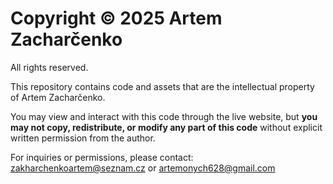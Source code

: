 # Copyright © 2025 Artem Zacharčenko

All rights reserved.

This repository contains code and assets that are the intellectual property of Artem Zacharčenko.

You may view and interact with this code through the live website, but **you may not copy, redistribute, or modify any part of this code** without explicit written permission from the author.

For inquiries or permissions, please contact: zakharchenkoartem@seznam.cz or artemonych628@gmail.com
